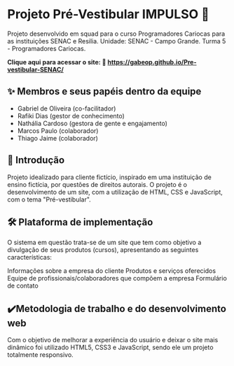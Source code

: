 <h1>Projeto Pré-Vestibular IMPULSO 🚀</h1>

Projeto desenvolvido em squad para o curso Programadores Cariocas para as instituições SENAC e Resilia. Unidade: SENAC - Campo Grande. Turma 5 - Programadores Cariocas.

<strong>Clique aqui para acessar o site: 🔗 https://gabeop.github.io/Pre-vestibular-SENAC/</strong>

<h2>✨ Membros e seus papéis dentro da equipe</h2>

<ul>
  <li>Gabriel de Oliveira (co-facilitador)</li> 
  <li>Rafiki Dias (gestor de conhecimento)</li>
  <li>Nathália Cardoso (gestora de gente e engajamento)</li> 
  <li>Marcos Paulo (colaborador)</li>
  <li>Thiago Jaime (colaborador)</li>
</ul>

<h2>📄 Introdução</h2>

<p>Projeto idealizado para cliente fictício, inspirado em uma instituição de ensino fictícia, por questões de direitos autorais. O projeto é o desenvolvimento de um site, com a utilização de HTML, CSS e JavaScript, com o tema "Pré-vestibular".</p>


<h2>🛠 Plataforma de implementação</h2>

O sistema em questão trata-se de um site que tem como objetivo a divulgação de seus produtos (cursos), apresentando as seguintes características:

Informações sobre a empresa do cliente
Produtos e serviços oferecidos
Equipe de profissionais/colaboradores que compõem a empresa
Formulário de contato

<h2>✔️Metodologia de trabalho e do desenvolvimento web</h2>

Com o objetivo de melhorar a experiência do usuário e deixar o site mais dinâmico foi utilizado HTML5, CSS3 e JavaScript, sendo ele um projeto totalmente responsivo.
